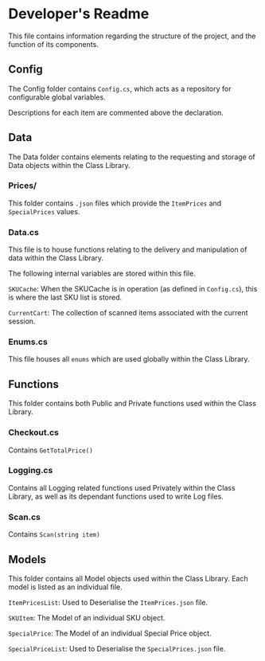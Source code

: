# Developer's Readme
This file contains information regarding the structure of the project, and the function of its components.

## Config
The Config folder contains `Config.cs`, which acts as a repository for configurable global variables. 

Descriptions for each item are commented above the declaration.

## Data
The Data folder contains elements relating to the requesting and storage of Data objects within the Class Library.

### Prices/
This folder contains `.json` files which provide the `ItemPrices` and `SpecialPrices` values.
### Data.cs
This file is to house functions relating to the delivery and manipulation of data within the Class Library.

The following internal variables are stored within this file.

`SKUCache`: When the SKUCache is in operation (as defined in `Config.cs`), this is where the last SKU list is stored.

`CurrentCart`: The collection of scanned items associated with the current session.

### Enums.cs
This file houses all `enums` which are used globally within the Class Library.

## Functions
This folder contains both Public and Private functions used within the Class Library.

### Checkout.cs
Contains `GetTotalPrice()`
### Logging.cs
Contains all Logging related functions used Privately within the Class Library, as well as its dependant functions used to write Log files.
### Scan.cs
Contains `Scan(string item)`

## Models
This folder contains all Model objects used within the Class Library. Each model is listed as an individual file.

`ItemPricesList`: Used to Deserialise the `ItemPrices.json` file.

`SKUItem`: The Model of an individual SKU object.

`SpecialPrice`: The Model of an individual Special Price object.

`SpecialPriceList`: Used to Deserialise the `SpecialPrices.json` file.